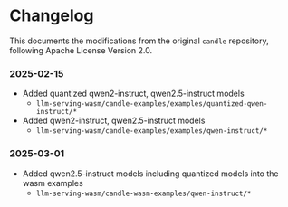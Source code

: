 # Changelog
This documents the modifications from the original `candle` repository, following Apache License Version 2.0.

### 2025-02-15
- Added quantized qwen2-instruct, qwen2.5-instruct models
  - `llm-serving-wasm/candle-examples/examples/quantized-qwen-instruct/*`
- Added qwen2-instruct, qwen2.5-instruct models
  - `llm-serving-wasm/candle-examples/examples/qwen-instruct/*`

### 2025-03-01
- Added qwen2.5-instruct models including quantized models into the wasm examples
  - `llm-serving-wasm/candle-wasm-examples/qwen-instruct/*`